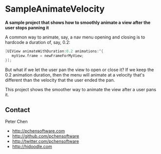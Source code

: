 # SampleAnimateVelocity

**A sample project that shows how to smoothly animate a view after the user stops panning it**

A common way to animate, say, a nav menu opening and closing is to hardcode a duration of, say, 0.2:

``` objective-c
[UIView animateWithDuration:0.2 animations:^{
   myView.frame = newFrameForMyView;
}];
```

But what if we let the user pan the view to open or close it? If we keep the 0.2 animation duration, then the menu will animate at a velocity
that's different than the velocity that the user ended the pan.

This project shows the smoother way to animate the view after a user pans it.

## Contact

Peter Chen

- http://pchensoftware.com
- http://github.com/pchensoftware
- http://twitter.com/pchensoftware
- http://hidoodle.com

